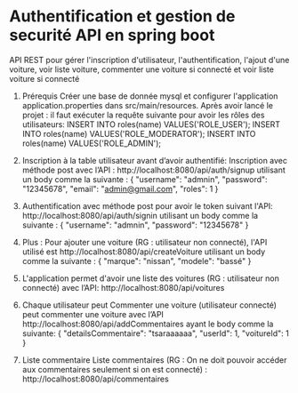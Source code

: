 # Authentification et gestion de securité API en spring boot
API REST pour gérer l'inscription d'utilisateur, l'authentification, l'ajout d'une voiture, voir liste voiture, commenter une voiture si connecté et voir liste voiture si connecté

1.	Prérequis 
Créer une base de donnée mysql et configurer l'application application.properties dans src/main/resources.
Après avoir lancé le projet : il faut exécuter la requête suivante pour avoir les rôles des utilisateurs:
INSERT INTO roles(name) VALUES('ROLE_USER');
INSERT INTO roles(name) VALUES('ROLE_MODERATOR');
INSERT INTO roles(name) VALUES('ROLE_ADMIN');


2.	Inscription à la table utilisateur avant d’avoir authentifié: 
Inscription avec méthode post avec l’API : http://localhost:8080/api/auth/signup  utilisant un body comme la suivante :
    {
        "username": "admnin",
        "password": "12345678",
        "email": "admin@gmail.com",
        "roles": 1
    }


3.	Authentification avec méthode post pour avoir le token suivant l'API: http://localhost:8080/api/auth/signin utilisant un body comme la suivante :
    {
        "username": "admnin",
        "password": "12345678"
    }


4.	Plus : Pour ajouter une voiture (RG : utilisateur non connecté), l'API utilisé est http://localhost:8080/api/createVoiture utilisant un body comme la suivante :
    {
        "marque": "nissan",
        "modele": "bassé"
    }
    
    
5.	L'application permet d'avoir une liste des voitures (RG : utilisateur non connecté) avec l’API: http://localhost:8080/api/voitures


6.	Chaque utilisateur peut Commenter une voiture (utilisateur connecté) peut commenter une voiture avec l’API http://localhost:8080/api/addCommentaires  ayant le body comme la suivante:
    {
        "detailsCommentaire": "tsaraaaaaa",
        "userId": 1,
        "voitureId": 1
    }


7.	Liste commentaire
Liste commentaires (RG : On ne doit pouvoir accéder aux commentaires seulement si on est connecté) : http://localhost:8080/api/commentaires
